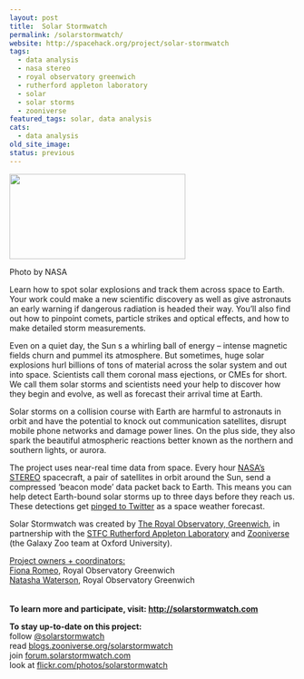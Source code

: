```yaml
---
layout: post
title:  Solar Stormwatch
permalink: /solarstormwatch/
website: http://spacehack.org/project/solar-stormwatch
tags: 
  - data analysis
  - nasa stereo
  - royal observatory greenwich
  - rutherford appleton laboratory
  - solar
  - solar storms
  - zooniverse
featured_tags: solar, data analysis
cats: 
  - data analysis
old_site_image: 
status: previous
---
```


<div class = "scrape-from-old-wordpress">

<div id="attachment_1007" style="width: 320px" class="wp-caption alignleft"><img class="size-full wp-image-1007 " src="/wp-content/uploads/2010/03/solarstorm.jpg" alt="" width="310" height="150" /><p class="wp-caption-text">Photo by NASA</p></div>
<p>Learn how to spot solar explosions and track them across space to Earth. Your work could make a new scientific discovery as well as give astronauts an early warning if dangerous radiation is headed their way. You&#8217;ll also find out how to pinpoint comets, particle strikes and optical effects, and how to make detailed storm measurements.</p>
<p>Even on a quiet day, the Sun s a whirling ball of energy &#8211; intense magnetic fields churn and pummel its atmosphere. But sometimes, huge solar explosions hurl billions of tons of material across the solar system and out into space. Scientists call them coronal mass ejections, or CMEs for short. We call them solar storms   and scientists need your help to discover how they begin and evolve, as well as forecast their arrival time at Earth.</p>
<p>Solar storms on a collision course with Earth are harmful to astronauts in orbit and have the potential to knock out communication satellites, disrupt mobile phone networks and damage power lines. On the plus side, they also spark the beautiful atmospheric reactions better known as the northern and southern lights, or aurora.</p>
<p>The project uses near-real time data from space. Every hour <a href="http://www.nasa.gov/mission_pages/stereo/main/index.html">NASA&#8217;s STEREO</a> spacecraft, a pair of satellites in orbit around the Sun, send a compressed &#8216;beacon mode&#8217; data packet back to Earth. This means you can help detect Earth-bound solar storms up to three days before they reach us. These detections get <a href="http://twitter.com/solarstormwatch">pinged to Twitter</a> as a space weather forecast.</p>
<p>Solar Stormwatch was created by <a href="http://www.nmm.ac.uk/places/royal-observatory/" target="_blank">The Royal Observatory, Greenwich</a>, in partnership with the <a href="http://www.stfc.ac.uk/About/Conts/Find/RAL/Introduction.aspx" target="_blank">STFC Rutherford Appleton Laboratory</a> and <a href="http://www.zooniverse.org/" target="_blank">Zooniverse</a> (the Galaxy Zoo team at Oxford University).</p>
<p><span style="text-decoration: underline;">Project owners + coordinators:<br />
</span><a href="http://forum.solarstormwatch.com/index.php?action=profile;u=183105">Fiona Romeo</a>, Royal Observatory Greenwich<br />
<a href="http://forum.solarstormwatch.com/index.php?action=profile;u=215086">Natasha Waterson</a>, Royal Observatory Greenwich<span style="text-decoration: underline;"><br />
</span><br />
<!--supplement--><br />
<strong>To learn more and participate, visit: <a href="http://solarstormwatch.com">http://solarstormwatch.com</a></strong></p>
<p><strong>To stay up-to-date on this project:</strong><br />
  follow <a href="http://twitter.com/solarstormwatch">@solarstormwatch</a><br />
  read <a href="http://blogs.zooniverse.org/solarstormwatch/">blogs.zooniverse.org/solarstormwatch</a><br />
  join <a href="http://forum.solarstormwatch.com/">forum.solarstormwatch.com</a><br />
  look at <a href="http://flickr.com/photos/solarstormwatch">flickr.com/photos/solarstormwatch</a></p>


</div>